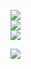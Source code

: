 
![](https://github-readme-stats.vercel.app/api?username=StabeW&theme=dark&hide_border=false&include_all_commits=false&count_private=true)<br/>
![](https://github-readme-streak-stats.herokuapp.com/?user=StabeW&theme=dark&hide_border=false)<br/>
![](https://github-readme-stats.vercel.app/api/top-langs/?username=StabeW&theme=dark&hide_border=false&include_all_commits=false&count_private=true&layout=compact)


[![](https://visitcount.itsvg.in/api?id=StabeW&icon=0&color=0)](https://visitcount.itsvg.in)

